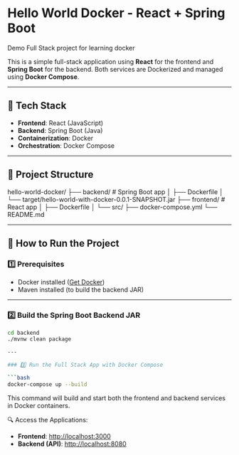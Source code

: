 
# Hello World Docker - React + Spring Boot
Demo Full Stack project for learning docker


This is a simple full-stack application using **React** for the frontend and **Spring Boot** for the backend. Both services are Dockerized and managed using **Docker Compose**.

---

## 🧰 Tech Stack

- **Frontend**: React (JavaScript)
- **Backend**: Spring Boot (Java)
- **Containerization**: Docker
- **Orchestration**: Docker Compose

---

## 📁 Project Structure

hello-world-docker/
├── backend/ # Spring Boot app
│ ├── Dockerfile
│ └── target/hello-world-with-docker-0.0.1-SNAPSHOT.jar
├── frontend/ # React app
│ ├── Dockerfile
│ └── src/
├── docker-compose.yml
└── README.md


---

## 🚀 How to Run the Project

### 1️⃣ Prerequisites

- Docker installed ([Get Docker](https://docs.docker.com/get-docker/))
- Maven installed (to build the backend JAR)

---

### 2️⃣ Build the Spring Boot Backend JAR

```bash
cd backend
./mvnw clean package

---

### 3️⃣ Run the Full Stack App with Docker Compose

```bash
docker-compose up --build
```

This command will build and start both the frontend and backend services in Docker containers.

🔍 Access the Applications:
- **Frontend**: [http://localhost:3000](http://localhost:3000)
- **Backend (API)**: [http://localhost:8080](http://localhost:8080)
